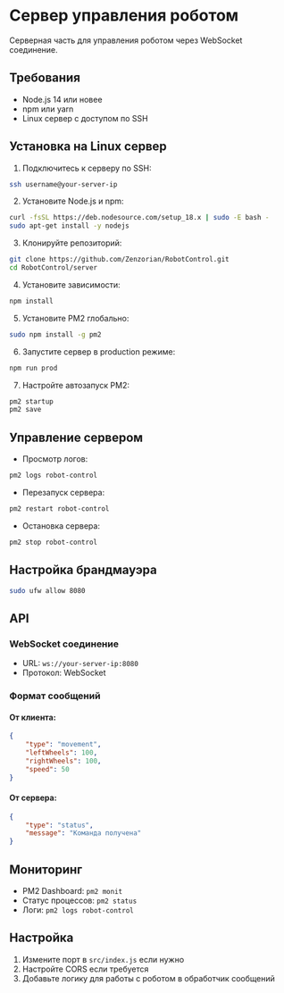 # Сервер управления роботом

Серверная часть для управления роботом через WebSocket соединение.

## Требования

- Node.js 14 или новее
- npm или yarn
- Linux сервер с доступом по SSH

## Установка на Linux сервер

1. Подключитесь к серверу по SSH:
```bash
ssh username@your-server-ip
```

2. Установите Node.js и npm:
```bash
curl -fsSL https://deb.nodesource.com/setup_18.x | sudo -E bash -
sudo apt-get install -y nodejs
```

3. Клонируйте репозиторий:
```bash
git clone https://github.com/Zenzorian/RobotControl.git
cd RobotControl/server
```

4. Установите зависимости:
```bash
npm install
```

5. Установите PM2 глобально:
```bash
sudo npm install -g pm2
```

6. Запустите сервер в production режиме:
```bash
npm run prod
```

7. Настройте автозапуск PM2:
```bash
pm2 startup
pm2 save
```

## Управление сервером

- Просмотр логов:
```bash
pm2 logs robot-control
```

- Перезапуск сервера:
```bash
pm2 restart robot-control
```

- Остановка сервера:
```bash
pm2 stop robot-control
```

## Настройка брандмауэра

```bash
sudo ufw allow 8080
```

## API

### WebSocket соединение

- URL: `ws://your-server-ip:8080`
- Протокол: WebSocket

### Формат сообщений

#### От клиента:
```json
{
    "type": "movement",
    "leftWheels": 100,
    "rightWheels": 100,
    "speed": 50
}
```

#### От сервера:
```json
{
    "type": "status",
    "message": "Команда получена"
}
```

## Мониторинг

- PM2 Dashboard: `pm2 monit`
- Статус процессов: `pm2 status`
- Логи: `pm2 logs robot-control`

## Настройка

1. Измените порт в `src/index.js` если нужно
2. Настройте CORS если требуется
3. Добавьте логику для работы с роботом в обработчик сообщений 